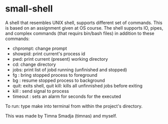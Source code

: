 # small-shell
A shell that resembles UNIX shell, supports different set of commands.
This is based on an assignment given at OS course.
The shell supports IO, pipes, and complex commands (that requirs bin/bash files) in addition to these commands:
- chprompt: change prompt
- showpid: print current's process id
- pwd: print current (present) working directory
- cd: change directory
- jobs: print list of jobd running (unfinished and stopped)
- fg <job-id>: bring stopped process to foreground
- bg <job-id>: resume stopped process to background
- quit: exits shell,
  quit kill: kills all unfinnished jobs before exiting
- kill <sig-num> <job-id>: send signal to process
- timeout <duration> <command>: sets an alarm for <duration> seconds for the executed <command>

To run: type make into terminal from within the project's directory.
  
This was made by Timna Smadja (timnas) and myself.
